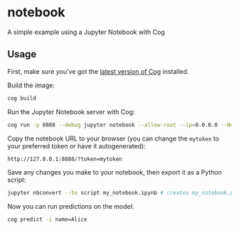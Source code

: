 # notebook

A simple example using a Jupyter Notebook with Cog

## Usage

First, make sure you've got the [latest version of Cog](https://github.com/replicate/cog#install) installed.

Build the image:

```sh
cog build
```

Run the Jupyter Notebook server with Cog:

```sh
cog run -p 8888 --debug jupyter notebook --allow-root --ip=0.0.0.0 --NotebookApp.token=mytoken
```

Copy the notebook URL to your browser (you can change the `mytoken` to your preferred token or have it autogenerated):

```sh
http://127.0.0.1:8888/?token=mytoken
```

Save any changes you make to your notebook, then export it as a Python script:

```sh
jupyter nbconvert --to script my_notebook.ipynb # creates my_notebook.py
```

Now you can run predictions on the model:

```sh
cog predict -i name=Alice
```
